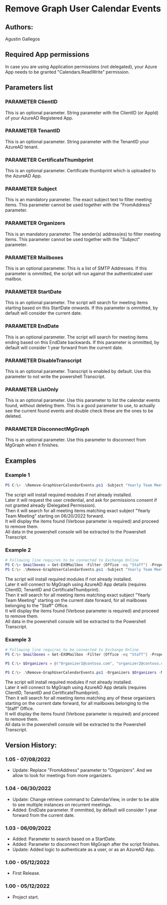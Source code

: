 ﻿# Remove Graph User Calendar Events

## Authors:  
Agustin Gallegos  

## Required App permissions  
In case you are using Application permissions (not delegated), your Azure App needs to be granted "Calendars.ReadWrite" permission.  

## Parameters list  

### PARAMETER ClientID
This is an optional parameter. String parameter with the ClientID (or AppId) of your AzureAD Registered App.

### PARAMETER TenantID
This is an optional parameter. String parameter with the TenantID your AzureAD tenant.

### PARAMETER CertificateThumbprint
This is an optional parameter. Certificate thumbprint which is uploaded to the AzureAD App.

### PARAMETER Subject
This is an mandatory parameter. The exact subject text to filter meeting items. This parameter cannot be used together with the "FromAddress" parameter.

### PARAMETER Organizers
This is an mandatory parameter. The sender(s) address(es) to filter meeting items. This parameter cannot be used together with the "Subject" parameter.

### PARAMETER Mailboxes
This is an optional parameter. This is a list of SMTP Addresses. If this parameter is ommitted, the script will run against the authenticated user mailbox.

### PARAMETER StartDate
This is an optional parameter. The script will search for meeting items starting based on this StartDate onwards. If this parameter is ommitted, by default will consider the current date.  

### PARAMETER EndDate
This is an optional parameter. The script will search for meeting items ending based on this EndDate backwards. If this parameter is ommitted, by default will consider 1 year forward from the current date.  

### PARAMETER DisableTranscript
This is an optional parameter. Transcript is enabled by default. Use this parameter to not write the powershell Transcript.

### PARAMETER ListOnly
This is an optional parameter. Use this parameter to list the calendar events found, without deleting them. This is a good parameter to use, to actually see the current found events and double check these are the ones to be deleted.  

### PARAMETER DisconnectMgGraph
This is an optional parameter. Use this parameter to disconnect from MgGraph when it finishes.


## Examples  
### Example 1  
```powershell
PS C:\> .\Remove-GraphUserCalendarEvents.ps1 -Subject "Yearly Team Meeting" -StartDate 06/20/2022 -Verbose
```  
The script will install required modules if not already installed.  
Later it will request the user credential, and ask for permissions consent if not granted already (Delegated Permission).  
Then it will search for all meeting items matching exact subject "Yearly Team Meeting" starting on 06/20/2022 forward.  
It will display the items found (Verbose parameter is required) and proceed to remove them.  
All data in the powershell console will be extracted to the Powershell Transcript.  

### Example 2  
```powershell
# Following line requires to be connected to Exchange Online
PS C:\> $mailboxes = Get-EXOMailbox -Filter {Office -eq "Staff"} -Properties PrimarySMTPAddress | Select-Object PrimarySMTPAddress
PS C:\> .\Remove-GraphUserCalendarEvents.ps1 -Subject "Yearly Team Meeting" -Mailboxes $mailboxes.PrimarySMTPAddress  -ClientID "12345678" -TenantId "abcdefg" -CertificateThumbprint "a1b2c3d4" -Verbose
```
The script will install required modules if not already installed.  
Later it will connect to MgGraph using AzureAD App details (requires ClientID, TenantID and CertificateThumbprint).  
Then it will search for all meeting items matching exact subject "Yearly Team Meeting" starting on the current date forward, for all mailboxes belonging to the "Staff" Office.  
It will display the items found (Verbose parameter is required) and proceed to remove them.  
All data in the powershell console will be extracted to the Powershell Transcript.  

### Example 3  
```powershell
# Following line requires to be connected to Exchange Online
PS C:\> $mailboxes = Get-EXOMailbox -Filter {Office -eq "Staff"} -Properties PrimarySMTPAddress | Select-Object PrimarySMTPAddress

PS C:\> $Organizers = @("Organizer1@contoso.com", "organizer2@contoso.com","Organizer3@contoso.com")

PS C:\> .\Remove-GraphUserCalendarEvents.ps1 -Organizers $Organizers -Mailboxes $mailboxes.PrimarySMTPAddress  -ClientID "12345678" -TenantId "abcdefg" -CertificateThumbprint "a1b2c3d4" -Verbose
```
The script will install required modules if not already installed.  
Later it will connect to MgGraph using AzureAD App details (requires ClientID, TenantID and CertificateThumbprint).  
Then it will search for all meeting items matching any of these organizers starting on the current date forward, for all mailboxes belonging to the "Staff" Office.  
It will display the items found (Verbose parameter is required) and proceed to remove them.  
All data in the powershell console will be extracted to the Powershell Transcript.  

## Version History:
### 1.05 - 07/08/2022
- Update: Replace "FromAddress" parameter to "Organizers". And we allow to look for meetings from more organizers.  
### 1.04 - 06/30/2022
- Update: Change retrieve command to CalendarView, in order to be able to see multiple instances on recurrent meetings.  
- Added: EndDate parameter. If ommitted, by default will consider 1 year forward from the current date.  
### 1.03 - 06/09/2022  
- Added: Parameter to search based on a StartDate.
- Added: Parameter to disconnect from MgGraph after the script finishes.
- Update: Added logic to authenticate as a user, or as an AzureAD App.
### 1.00 - 05/12/2022
 - First Release.
### 1.00 - 05/12/2022
 - Project start.